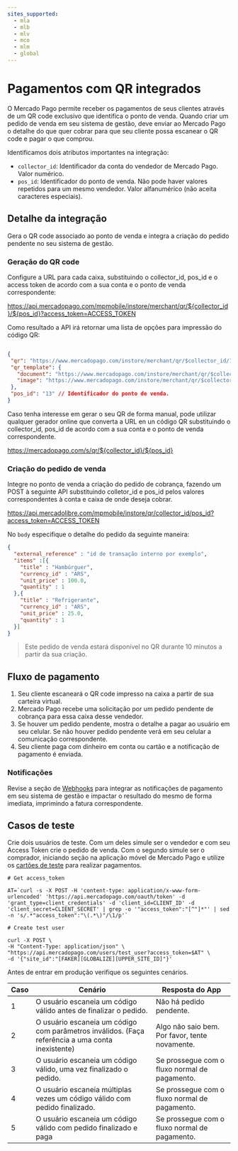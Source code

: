 ```yaml
---
sites_supported:
  - mla
  - mlb
  - mlv
  - mco
  - mlm
  - global
---
```


# Pagamentos com QR integrados

O Mercado Pago permite receber os pagamentos de seus clientes através de um QR code exclusivo que identifica o ponto de venda. Quando criar um pedido de venda em seu sistema de gestão, deve enviar ao Mercado Pago o detalhe do que quer cobrar para que seu cliente possa escanear o QR code e pagar o que comprou.

Identificamos dois atributos importantes na integração:

* `collector_id`: Identificador da conta do vendedor de Mercado Pago. Valor numérico.
* `pos_id`: Identificador do ponto de venda. Não pode haver valores repetidos para um mesmo vendedor. Valor alfanumérico (não aceita caracteres especiais).

## Detalhe da integração

Gera o QR code associado ao ponto de venda e integra a criação do pedido pendente no seu sistema de gestão.

### Geração do QR code

Configure a URL para cada caixa, substituindo o collector_id, pos_id e o access token de acordo com a sua conta e o ponto de venda correspondente:

https://api.mercadopago.com/mpmobile/instore/merchant/qr/${collector_id}/${pos_id}?access_token=ACCESS_TOKEN

Como resultado a API irá retornar uma lista de opções para impressão do código QR:

```json

{
 "qr": "https://www.mercadopago.com/instore/merchant/qr/$collector_id/13/5...d9.png", // QR Simples
 "qr_template": {
   "document": "https://www.mercadopago.com/instore/merchant/qr/$collector_id/13/template_5...d9.pdf", // PDF com QR e o logo do Mercado Livre
   "image": "https://www.mercadopago.com/instore/merchant/qr/$collector_id/13/template_5...d9.png" // Imagen com QR e o logo do Mercado Livre
 },
 "pos_id": "13" // Identificador do ponto de venda.
}

```

Caso tenha interesse em gerar o seu QR de forma manual, pode utilizar qualquer gerador online que converta a URL en un código QR substituindo o collector_id, pos_id de acordo com a sua conta e o ponto de venda correspondente.

https://mercadopago.com/s/qr/${collector_id}/${pos_id}

### Criação do pedido de venda

Integre no ponto de venda a criação do pedido de cobrança, fazendo um POST à seguinte API substituindo colletor_id e pos_id pelos valores correspondentes à conta e caixa de onde deseja cobrar.

https://api.mercadolibre.com/mpmobile/instore/qr/collector_id/pos_id?access_token=ACCESS_TOKEN


No `body` especifique o detalhe do pedido da seguinte maneira:

```json
{
  "external_reference" : "id de transação interno por exemplo",
  "items" :[{
    "title" : "Hambúrguer",
    "currency_id" : "ARS",
    "unit_price" : 100.0,
    "quantity" : 1
  },{
    "title" : "Refrigerante",
    "currency_id" : "ARS",
    "unit_price" : 25.0,
    "quantity" : 1
  }]
}

```
> Este pedido de venda estará disponível no QR durante 10 minutos a partir da sua criação.

## Fluxo de pagamento

1. Seu cliente escaneará o QR code impresso na caixa a partir de sua carteira virtual.
2. Mercado Pago recebe uma solicitação por um pedido pendente de cobrança para essa caixa desse vendedor.
3. Se houver um pedido pendente, mostra o detalhe a pagar ao usuário em seu celular. Se não houver pedido pendente verá em seu celular a comunicação correspondente.
4. Seu cliente paga com dinheiro em conta ou cartão e a notificação de pagamento é enviada.

### Notificações

Revise a seção de [Webhooks](/guides/notifications/webhooks.pt.md) para integrar as notificações de pagamento em seu sistema de gestão e impactar o resultado do mesmo de forma imediata, imprimindo a fatura correspondente.

## Casos de teste

Crie dois usuários de teste. Com um deles simule ser o vendedor e com seu Access Token crie o pedido de venda. Com o segundo simule ser o comprador, iniciando seção na aplicação móvel de Mercado Pago e utilize os [cartões de teste](/guides/payments/api/testing.pt.md) para realizar pagamentos.


```
# Get access_token

AT=`curl -s -X POST -H 'content-type: application/x-www-form-urlencoded' 'https://api.mercadopago.com/oauth/token' -d 'grant_type=client_credentials' -d 'client_id=CLIENT_ID' -d 'client_secret=CLIENT_SECRET' | grep -o '"access_token":"[^"]*"' | sed -n 's/.*"access_token":"\(.*\)"/\1/p'`

```

```
# Create test user

curl -X POST \
-H "Content-Type: application/json" \
"https://api.mercadopago.com/users/test_user?access_token=$AT" \
-d '{"site_id":"[FAKER][GLOBALIZE][UPPER_SITE_ID]"}'

```

Antes de entrar em produção verifique os seguintes cenários.



| Caso 		| Cenário 				 | Resposta do App        |
| ---- 		| ---- 				 | ----------        |
| 1  	| O usuário escaneia um código válido antes de finalizar o pedido.|Não há pedido pendente.|
| 2   	| O usuário escaneia um código com parâmetros inválidos. (Faça referência a uma conta inexistente)|Algo não saio bem. Por favor, tente novamente.|
| 3  	| O usuário escaneia um código válido, uma vez finalizado o pedido.|Se prossegue com o fluxo normal de pagamento.|
| 4  	| O usuário escaneia múltiplas vezes um código válido com pedido finalizado.|Se prossegue com o fluxo normal de pagamento.|
| 5    	| O usuário escaneia um código válido com pedido finalizado e paga|Se prossegue com o fluxo normal de pagamento.|
